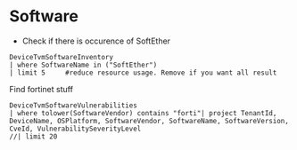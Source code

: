# Software

- Check if there is occurence of SoftEther
````
DeviceTvmSoftwareInventory
| where SoftwareName in ("SoftEther")
| limit 5     #reduce resource usage. Remove if you want all result
````

Find fortinet stuff
````
DeviceTvmSoftwareVulnerabilities
| where tolower(SoftwareVendor) contains "forti"| project TenantId, DeviceName, OSPlatform, SoftwareVendor, SoftwareName, SoftwareVersion, CveId, VulnerabilitySeverityLevel
//| limit 20
````
